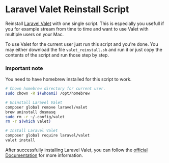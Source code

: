 # Laravel Valet Reinstall Script

Reinstall [Laravel Valet](https://laravel.com/docs/9.x/valet) with one single script. This is especially you usefull if you for example stream from time to time and want to use Valet with multiple users on your Mac.

To use Valet for the current user just run this script and you're done. You may either download the file `valet_reinstall.sh` and run it or just copy the contents of the script and run those step by step.

### Important note

You need to have homebrew installed for this script to work.

```bash
# Chown homebrew directory for current user.
sudo chown -R $(whoami) /opt/homebrew

# Uninstall Laravel Valet
composer global remove laravel/valet
brew uninstall dnsmasq
sudo rm -r ~/.config/valet
rm -r $(which valet)

# Install Laravel Valet
composer global require laravel/valet
valet install
```

After successfully installing Laravel Valet, you can follow the [official Documentation](https://laravel.com/docs/9.x/valet) for more information.
